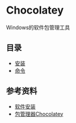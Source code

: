 # Chocolatey

Windows的软件包管理工具

## 目录

* [安装](install.md)
* [命令](command.md)

## 参考资料

* [软件安装](https://ninghao.net/blog/2071)
* [包管理器Chocolatey](http://blog.csdn.net/u011054333/article/details/51484943)